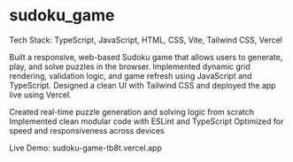 # sudoku_game

Tech Stack: TypeScript, JavaScript, HTML, CSS, Vite, Tailwind CSS, Vercel

Built a responsive, web-based Sudoku game that allows users to generate, play, and solve puzzles in the browser. Implemented dynamic grid rendering, validation logic, and game refresh using JavaScript and TypeScript. Designed a clean UI with Tailwind CSS and deployed the app live using Vercel.

Created real-time puzzle generation and solving logic from scratch
Implemented clean modular code with ESLint and TypeScript
Optimized for speed and responsiveness across devices

Live Demo: sudoku-game-tb8t.vercel.app

